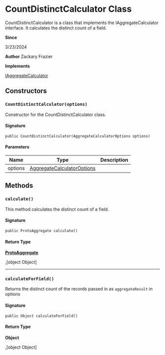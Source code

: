 # CountDistinctCalculator Class

CountDistinctCalculator is a class that implements the IAggregateCalculator interface. It calculates the distinct count of a field.

**Since** 

3/23/2024

**Author** Zackary Frazier

**Implements**

[IAggregateCalculator](IAggregateCalculator.md)

## Constructors
### `CountDistinctCalculator(options)`

Constructor for the CountDistinctCalculator class.

#### Signature
```apex
public CountDistinctCalculator(AggregateCalculatorOptions options)
```

#### Parameters
| Name | Type | Description |
|------|------|-------------|
| options | [AggregateCalculatorOptions](AggregateCalculatorOptions.md) |  |

## Methods
### `calculate()`

This method calculates the distinct count of a field.

#### Signature
```apex
public ProtoAggregate calculate()
```

#### Return Type
**[ProtoAggregate](ProtoAggregate.md)**

,[object Object]

---

### `calculateForField()`

Returns the distinct count of the records passed in as `aggregateResult` in options

#### Signature
```apex
public Object calculateForField()
```

#### Return Type
**Object**

,[object Object]